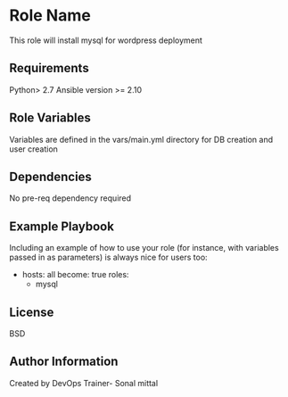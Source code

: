 Role Name
=========

This role will install mysql for wordpress deployment

Requirements
------------

Python> 2.7
Ansible version >= 2.10

Role Variables
--------------

Variables are defined in the vars/main.yml directory for DB creation and user creation

Dependencies
------------

No pre-req dependency required

Example Playbook
----------------

Including an example of how to use your role (for instance, with variables passed in as parameters) is always nice for users too:

- hosts: all
  become: true
  roles:
   - mysql


License
-------

BSD

Author Information
------------------

Created by DevOps Trainer- Sonal mittal

